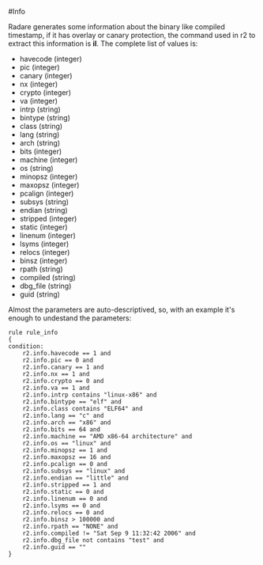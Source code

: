 #Info

Radare generates some information about the binary like compiled timestamp, if it has overlay or canary protection, the command used in r2 to extract this information is **iI**. The complete list of values is:

- havecode (integer)
- pic (integer)
- canary (integer)
- nx (integer)
- crypto (integer)
- va (integer)
- intrp (string)
- bintype (string)
- class (string)
- lang (string)
- arch (string)
- bits (integer)
- machine (integer)
- os (string)
- minopsz (integer)
- maxopsz (integer)
- pcalign (integer)
- subsys (string)
- endian (string)
- stripped (integer)
- static (integer)
- linenum (integer)
- lsyms (integer)
- relocs (integer)
- binsz (integer)
- rpath (string)
- compiled (string)
- dbg_file (string)
- guid (string)

Almost the parameters are auto-descriptived, so, with an example it's enough to undestand the parameters:

```
rule rule_info
{
condition:
	r2.info.havecode == 1 and 
	r2.info.pic == 0 and
	r2.info.canary == 1 and
	r2.info.nx == 1 and
	r2.info.crypto == 0 and
	r2.info.va == 1 and
	r2.info.intrp contains "linux-x86" and
	r2.info.bintype == "elf" and
	r2.info.class contains "ELF64" and
	r2.info.lang == "c" and
	r2.info.arch == "x86" and
	r2.info.bits == 64 and
    r2.info.machine == "AMD x86-64 architecture" and
    r2.info.os == "linux" and
    r2.info.minopsz == 1 and
    r2.info.maxopsz == 16 and
    r2.info.pcalign == 0 and
    r2.info.subsys == "linux" and
    r2.info.endian == "little" and
    r2.info.stripped == 1 and
    r2.info.static == 0 and
    r2.info.linenum == 0 and
    r2.info.lsyms == 0 and
    r2.info.relocs == 0 and
    r2.info.binsz > 100000 and
    r2.info.rpath == "NONE" and
    r2.info.compiled != "Sat Sep 9 11:32:42 2006" and
    r2.info.dbg_file not contains "test" and
    r2.info.guid == ""
}
```